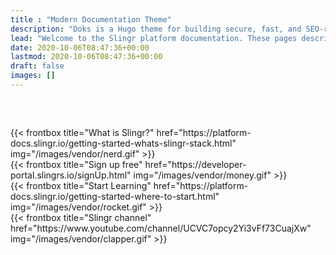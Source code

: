 ```yaml
---
title : "Modern Documentation Theme"
description: "Doks is a Hugo theme for building secure, fast, and SEO-ready documentation websites, which you can easily update and customize."
lead: "Welcome to the Slingr platform documentation. These pages describe how to work with the Slingr platform, where developers can build, manage, deploy, and monitor low-code applications."
date: 2020-10-06T08:47:36+00:00
lastmod: 2020-10-06T08:47:36+00:00
draft: false
images: []
---
```



<div class="container mr-0">
  <div class="row justify-content-center row-cols-1 row-cols-md-2 row-cols-lg-4" style="margin-top: 60px">
    <div class="col mb-4 d-flex align-items-center justify-content-center">
      {{< frontbox title="What is Slingr?" href="https://platform-docs.slingr.io/getting-started-whats-slingr-stack.html" img="/images/vendor/nerd.gif" >}}
    </div>
    <div class="col mb-4 d-flex align-items-center justify-content-center">
      {{< frontbox title="Sign up free" href="https://developer-portal.slingrs.io/signUp.html" img="/images/vendor/money.gif" >}}
    </div>
    <div class="col mb-4 d-flex align-items-center justify-content-center">
      {{< frontbox title="Start Learning" href="https://platform-docs.slingr.io/getting-started-where-to-start.html" img="/images/vendor/rocket.gif" >}}
    </div>
    <div class="col mb-4 d-flex align-items-center justify-content-center">
      {{< frontbox title="Slingr channel" href="https://www.youtube.com/channel/UCVC7opcy2Yi3vFf73CuajXw" img="/images/vendor/clapper.gif" >}}
    </div>
  </div>
</div>

